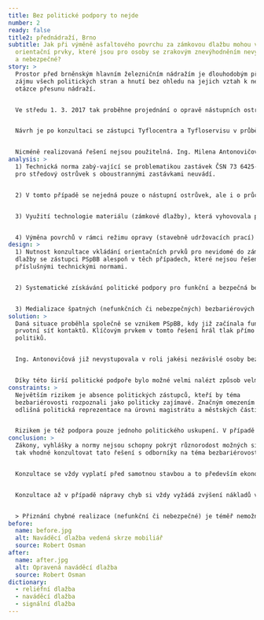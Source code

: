 ```yaml
---
title: Bez politické podpory to nejde
number: 2
ready: false
title2: přednádraží, Brno
subtitle: Jak při výměně asfaltového povrchu za zámkovou dlažbu mohou vzniknout
  orientační prvky, které jsou pro osoby se zrakovým znevýhodněním nevyužitelné
  a nebezpečné?
story: >
  Prostor před brněnským hlavním železničním nádražím je dlouhodobým předmětem
  zájmu všech politických stran a hnutí bez ohledu na jejich vztah k nekonečné
  otázce přesunu nádraží. 


  Ve středu 1. 3. 2017 tak proběhne projednání o opravě nástupních ostrůvků na městské části Brno-střed, kterého se účastní i členka právě vzniklého Poradního sboru pro bezbariérové Brno Ing. Milena Antonovičová. Z jednání vyplyne, že půjde pouze o výměnu asfaltového povrchu nástupních ostrůvků a Ing. Milena Antonovičová připraví návrh možných bezbariérových úprav, které by bylo možné v rámci této opravy (stavebně udržovacích prací) realizovat.


  Návrh je po konzultaci se zástupci Tyflocentra a Tyfloservisu v průběhu března vypracován a odeslán na DPMB. Po čtyřech měsících 19. 7. 2017 po návratu z dovolené se Ing. Milena Antonovičová vrací do přednádražního prostoru, kde právě dochází k opravě všech tří nástupních ostrůvků. Zatímco středový je již opraven, oba krajní mají teprve následovat. Středový ostrůvek nicméně nemá avizovaný asfaltový povrch, ale je vydlážděn zámkovou dlažbou s orientačními prvky pro osoby nevidomé.


  Nicméně realizovaná řešení nejsou použitelná. Ing. Milena Antonovičová nevhodné prvky vyfotí a umístí s komentářem na svůj osobní Facebook. Otázky rozlišující signální a naváděcí dlažbu, jejich kombinace či ukončení mohou někomu připadat příliš akademické, ale i široká laická veřejnost si povšimne pruhu naváděcí reliéfní dlažby procházející přes veškerý přítomný mobiliář (cedule, odpadkové koše, lavičky, přístřešky).
analysis: >
  1) Technická norma zabý-vající se problematikou zastávek ČSN 73 6425-1 řešení
  pro středový ostrůvek s oboustrannými zastávkami neuvádí.


  2) V tomto případě se nejedná pouze o nástupní ostrůvek, ale i o průchozí trasu z podchodu.


  3) Využití technologie materiálu (zámkové dlažby), která vyhovovala požadovanému termínu úprav ploch, tj. provést úpravu u všech nástupišť v období letních prázdnin  (07—08 2017).


  4) Výměna povrchů v rámci režimu opravy (stavebně udržovacích prací) bez projektové dokumentace.
design: >
  1) Nutnost konzultace vkládání orientačních prvků pro nevidomé do zámkové
  dlažby se zástupci PSpBB alespoň v těch případech, které nejsou řešeny
  příslušnými technickými normami.


  2) Systematické získávání politické podpory pro funkční a bezpečná bezbariérová řešení alespoň v případech úprav realizovaných městem, městskými částmi či městskými formami.


  3) Medializace špatných (nefunkčních či nebezpečných) bezbariérových řešení s podrobným vysvětlením, v čem přesně chyba spočívá.
solution: >
  Daná situace proběhla společně se vznikem PSpBB, kdy již začínala fungovat
  prvotní síť kontaktů. Klíčovým prvkem v tomto řešení hrál tlak přímo ze strany
  politiků.


  Ing. Antonovičová již nevystupovala v roli jakési nezávislé osoby bez institucionálního ukotvení, ale byla členkou poradního sboru. Tomu předsedal Mgr. Petr Hladík, 1. náměstek primátora (KDU-ČSL). Proti této konkrétní realizaci vystoupila Mgr. Jasna Flamiková, 3. místostarostka MČ Brno-střed (SZ) a nakonec k urychlené nápravě vyzval i Bc. Matěj Hollan, 3. náměstek primátora města (Žít Brno).


  Díky této širší politické podpoře bylo možné velmi nalézt způsob velmi rychlého řešení, jímž se stalo opětovné předláždění středového nástupního ostrůvku
constraints: >
  Největším rizikem je absence politických zástupců, kteří by téma
  bezbariérovosti rozpoznali jako politicky zajímavé. Značným omezením může být
  odlišná politická reprezentace na úrovni magistrátu a městských částí. 


  Rizikem je též podpora pouze jednoho politického uskupení. V případě voleb do obecních zastupitelstev v roce 2018 tak neobhájili svůj mandát na magistrátní úrovni hned dvě ze zmíněných uskupení (SZ a Žít Brno) a kontinuitu politické podpory tématu bezbariérovosti, tak aktuálně na této úrovni zajišťuje pouze KDU-ČSL.
conclusion: >
  Zákony, vyhlášky a normy nejsou schopny pokrýt různorodost možných situací. Je
  tak vhodné konzultovat tato řešení s odborníky na téma bezbariérovosti.


  Konzultace se vždy vyplatí před samotnou stavbou a to především ekonomicky.


  Konzultace až v případě nápravy chyb si vždy vyžádá zvýšení nákladů v podobě jejich oprav.


  > Přiznání chybné realizace (nefunkční či nebezpečné) je téměř nemožné bez politické podpory.
before:
  name: before.jpg
  alt: Naváděcí dlažba vedená skrze mobiliář
  source: Robert Osman
after:
  name: after.jpg
  alt: Opravená naváděcí dlažba
  source: Robert Osman
dictionary:
  - reliéfní dlažba
  - naváděcí dlažba
  - signální dlažba
---
```

